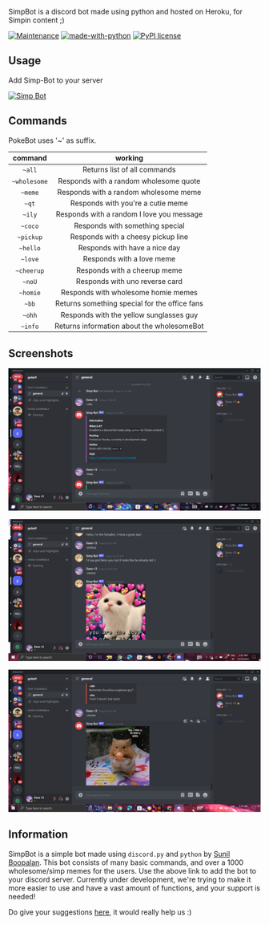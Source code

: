 SimpBot is a discord bot made using python and hosted on Heroku, for Simpin content ;)

[![Maintenance](https://img.shields.io/badge/Maintained%3F-yes-green.svg)](https://GitHub.com/SunilBoopalan/Simp-Bot/graphs/commit-activity)
[![made-with-python](https://img.shields.io/badge/Made%20with-Python-1f425f.svg)](https://www.python.org/)
[![PyPI license](https://img.shields.io/pypi/l/ansicolortags.svg)](https://pypi.python.org/pypi/ansicolortags/)

## Usage

Add Simp-Bot to your server

[![Simp Bot](https://img.shields.io/badge/%3CSimpBot%3E%20-%237289DA.svg?&style=for-the-badge&logo=discord&logoColor=white)](https://discord.com/api/oauth2/authorize?client_id=920753063638216774&permissions=545431486327&scope=bot)


## Commands

PokeBot uses '~' as suffix.

|    command   |                    working                    |
|:------------:|:---------------------------------------------:|
|    `~all`    |          Returns list of all commands         |
| `~wholesome` |     Responds with a random wholesome quote    |
|    `~meme`   |     Responds with a random wholesome meme     |
|     `~qt`    |       Responds with you're a cutie meme       |
|    `~ily`    |   Responds with a random I love you message   |
|    `~coco`   |        Responds with something special        |
|   `~pickup`  |       Responds with a cheesy pickup line      |
|   `~hello`   |         Responds with have a nice day         |
|    `~love`   |           Responds with a love meme           |
|  `~cheerup`  |          Responds with a cheerup meme         |
|    `~noU`    |         Responds with uno reverse card        |
|   `~homie`   |      Responds with wholesome homie memes      |
|     `~bb`    | Returns something special for the office fans |
|    `~ohh`    |    Responds with the yellow sunglasses guy    |
|    `~info`   |   Returns information about the wholesomeBot  |

## Screenshots

![1](https://github.com/SunilBoopalan/dev/blob/main/Screenshot%20(381).png)

![2](https://github.com/SunilBoopalan/dev/blob/main/Screenshot%20(384).png)

![3](https://github.com/SunilBoopalan/dev/blob/main/Screenshot%20(382).png)

## Information

SimpBot is a simple bot made using `discord.py` and `python` by [Sunil Boopalan](https://github.com/SunilBoopalan). This bot consists of many basic commands, and over a 1000 wholesome/simp memes for the users. Use the above link to add the bot to your discord server. Currently under development, we're trying to make it more easier to use and have a vast amount of functions, and your support is needed!

Do give your suggestions [here](mailto:grandsunil7@gmail.com), it would really help us :)
